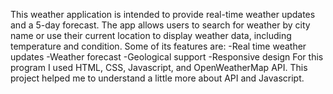 This weather application is intended to provide real-time weather updates and a 5-day forecast. The app allows users to search for weather by city name or use their current location to display weather data, including temperature and condition.
Some of its features are: 
  -Real time weather updates
  -Weather forecast 
  -Geological support
  -Responsive design 
For this program I used HTML, CSS, Javascript, and OpenWeatherMap API. 
This project helped me to understand a little more about API and Javascript. 

